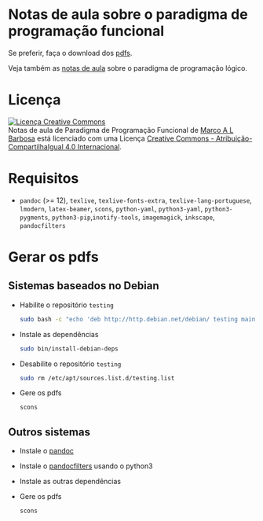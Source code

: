 # Notas de aula sobre o paradigma de programação funcional

Se preferir, faça o download dos [pdfs](http://malbarbo.pro.br/ensino/2014/5200/).

Veja também as [notas de aula](https://github.com/malbarbo/na-proglog) sobre
o paradigma de programação lógico.

# Licença

<a rel="license" href="http://creativecommons.org/licenses/by-sa/4.0/">
  <img alt="Licença Creative Commons" style="border-width:0" src="http://i.creativecommons.org/l/by-sa/4.0/88x31.png" />
</a>
<br />
<span xmlns:dct="http://purl.org/dc/terms/" href="http://purl.org/dc/dcmitype/Text" property="dct:title" rel="dct:type">
Notas de aula de Paradigma de Programação Funcional</span> de
<a xmlns:cc="http://creativecommons.org/ns#" href="http://mabarbo.pro.br" property="cc:attributionName" rel="cc:attributionURL">
Marco A L Barbosa</a>
está licenciado com uma Licença
<a rel="license" href="http://creativecommons.org/licenses/by-sa/4.0/">
Creative Commons - Atribuição-CompartilhaIgual 4.0 Internacional</a>.

# Requisitos

-   `pandoc` (>= 12), `texlive`, `texlive-fonts-extra`,
    `texlive-lang-portuguese`, `lmodern`, `latex-beamer`, `scons`,
    `python-yaml`, `python3-yaml`, `python3-pygments`,
    `python3-pip`,`inotify-tools`, `imagemagick`, `inkscape`, `pandocfilters`

# Gerar os pdfs

## Sistemas baseados no Debian

-   Habilite o repositório `testing`

    ```bash
    sudo bash -c "echo 'deb http://http.debian.net/debian/ testing main' > /etc/apt/sources.list.d/testing.list"
    ```

-   Instale as dependências

    ```bash
    sudo bin/install-debian-deps
    ```

-   Desabilite o repositório `testing`

    ```bash
    sudo rm /etc/apt/sources.list.d/testing.list
    ```

-   Gere os pdfs

    ```bash
    scons
    ```

## Outros sistemas

-   Instale o [pandoc](http://johnmacfarlane.net/pandoc/installing.html)

-   Instale o [pandocfilters](https://github.com/jgm/pandocfilters) usando o python3

-   Instale as outras dependências

-   Gere os pdfs

    ```bash
    scons
    ```

<!-- % vim: set spell spelllang=pt_br: -->

